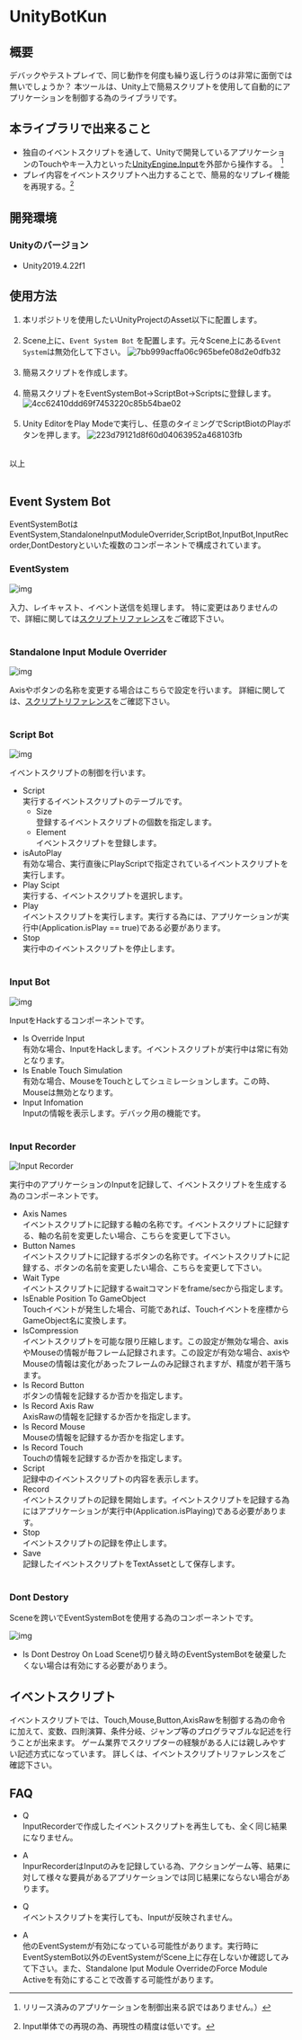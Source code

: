 # UnityBotKun

## 概要

デバックやテストプレイで、同じ動作を何度も繰り返し行うのは非常に面倒では無いでしょうか？
本ツールは、Unity上で簡易スクリプトを使用して自動的にアプリケーションを制御する為のライブラリです。

## 本ライブラリで出来ること

- 独自のイベントスクリプトを通して、Unityで開発しているアプリケーションのTouchやキー入力といった[UnityEngine.Input](https://docs.unity3d.com/ja/current/ScriptReference/Input.html)を外部から操作する。　[^1]
- プレイ内容をイベントスクリプトへ出力することで、簡易的なリプレイ機能を再現する。[^2]

## 開発環境

### Unityのバージョン

- Unity2019.4.22f1

## 使用方法

1. 本リポジトリを使用したいUnityProjectのAsset以下に配置します。</br></br>
2. Scene上に、`Event System Bot` を配置します。元々Scene上にある`Event System`は無効化して下さい。
![7bb999acffa06c965befe08d2e0dfb32](https://user-images.githubusercontent.com/29646672/114997568-f414e000-9eda-11eb-9019-e399679cc537.gif)</br></br>
3. 簡易スクリプトを作成します。</br></br>
4. 簡易スクリプトをEventSystemBot->ScriptBot->Scriptsに登録します。
![4cc62410ddd69f7453220c85b54bae02](https://user-images.githubusercontent.com/29646672/115168940-9f9a7c00-a0f7-11eb-9f37-8630c06d885c.gif)</br></br>
5. Unity EditorをPlay Modeで実行し、任意のタイミングでScriptBiotのPlayボタンを押します。
![223d79121d8f60d04063952a468103fb](https://user-images.githubusercontent.com/29646672/115173162-9f9f7980-a101-11eb-9bc1-88bb9615ca79.gif)</br></br>

以上</br></br>

## Event System Bot

EventSystemBotはEventSystem,StandaloneInputModuleOverrider,ScriptBot,InputBot,InputRecorder,DontDestoryといいた複数のコンポーネントで構成されています。
### EventSystem

![img](https://user-images.githubusercontent.com/29646672/115169576-65ca7500-a0f9-11eb-95cf-c1f649bcf857.png)

入力、レイキャスト、イベント送信を処理します。
特に変更はありませんので、詳細に関しては[スクリプトリファレンス](https://docs.unity3d.com/ja/2018.4/ScriptReference/EventSystems.EventSystem.html)をご確認下さい。</br></br>

### Standalone Input Module Overrider

![img](https://user-images.githubusercontent.com/29646672/115170249-20a74280-a0fb-11eb-8830-cc0a4adc16f4.png)

Axisやボタンの名称を変更する場合はこちらで設定を行います。
詳細に関しては、[スクリプトリファレンス](https://docs.unity3d.com/ja/2018.4/ScriptReference/EventSystems.StandaloneInputModule.html)をご確認下さい。</br></br>

### Script Bot

![img](https://user-images.githubusercontent.com/29646672/115170588-f3a75f80-a0fb-11eb-8e37-0647a6b7389f.png)

イベントスクリプトの制御を行います。

- Script</br>実行するイベントスクリプトのテーブルです。
  - Size</br>登録するイベントスクリプトの個数を指定します。
  - Element</br>イベントスクリプトを登録します。
- isAutoPlay</br>有効な場合、実行直後にPlayScriptで指定されているイベントスクリプトを実行します。
- Play Scipt</br>実行する、イベントスクリプトを選択します。
- Play</br>イベントスクリプトを実行します。実行する為には、アプリケーションが実行中(Application.isPlay == true)である必要があります。
- Stop</br>実行中のイベントスクリプトを停止します。
</br></br>

### Input Bot

![img](https://user-images.githubusercontent.com/29646672/115174008-66680900-a103-11eb-966d-a2922eebb54e.png)

InputをHackするコンポーネントです。

- Is Override Input</br>有効な場合、InputをHackします。イベントスクリプトが実行中は常に有効となります。
- Is Enable Touch Simulation</br>有効な場合、MouseをTouchとしてシュミレーションします。この時、Mouseは無効となります。
- Input Infomation</br>Inputの情報を表示します。デバック用の機能です。
</br></br>

### Input Recorder

![Input Recorder](https://user-images.githubusercontent.com/29646672/115172998-5e0ece80-a101-11eb-84bd-16e8a57b0e58.png)

実行中のアプリケーションのInputを記録して、イベントスクリプトを生成する為のコンポーネントです。

- Axis Names</br>イベントスクリプトに記録する軸の名称です。イベントスクリプトに記録する、軸の名前を変更したい場合、こちらを変更して下さい。
- Button Names</br>イベントスクリプトに記録するボタンの名称です。イベントスクリプトに記録する、ボタンの名前を変更したい場合、こちらを変更して下さい。
- Wait Type</br>イベントスクリプトに記録するwaitコマンドをframe/secから指定します。
- IsEnable Position To GameObject</br>Touchイベントが発生した場合、可能であれば、Touchイベントを座標からGameObject名に変換します。
- IsCompression</br>イベントスクリプトを可能な限り圧縮します。この設定が無効な場合、axisやMouseの情報が毎フレーム記録されます。この設定が有効な場合、axisやMouseの情報は変化があったフレームのみ記録されますが、精度が若干落ちます。
- Is Record Button</br>ボタンの情報を記録するか否かを指定します。
- Is Record Axis Raw</br>AxisRawの情報を記録するか否かを指定します。
- Is Record Mouse</br>Mouseの情報を記録するか否かを指定します。
- Is Record Touch</br>Touchの情報を記録するか否かを指定します。
- Script</br>記録中のイベントスクリプトの内容を表示します。
- Record</br>イベントスクリプトの記録を開始します。イベントスクリプトを記録する為にはアプリケーションが実行中(Application.isPlaying)である必要があります。
- Stop</br>イベントスクリプトの記録を停止します。
- Save</br>記録したイベントスクリプトをTextAssetとして保存します。
</br></br>

### Dont Destory

Sceneを跨いでEventSystemBotを使用する為のコンポーネントです。

![img](https://user-images.githubusercontent.com/29646672/115174476-44bb5180-a104-11eb-9dc0-43120e0f571a.png)

- Is Dont Destroy On Load
  Scene切り替え時のEventSystemBotを破棄したくない場合は有効にする必要がありまう。

## イベントスクリプト

イベントスクリプトでは、Touch,Mouse,Button,AxisRawを制御する為の命令に加えて、変数、四則演算、条件分岐、ジャンプ等のプログラマブルな記述を行うことが出来ます。
ゲーム業界でスクリプターの経験がある人には親しみやすい記述方式になっています。
詳しくは、イベントスクリプトリファレンスをご確認下さい。

## FAQ

- Q</br>InputRecorderで作成したイベントスクリプトを再生しても、全く同じ結果になりません。
- A</br>InpurRecorderはInputのみを記録している為、アクションゲーム等、結果に対して様々な要員があるアプリケーションでは同じ結果にならない場合があります。

- Q</br>イベントスクリプトを実行しても、Inputが反映されません。
- A</br>他のEventSystemが有効になっている可能性があります。実行時にEventSystemBot以外のEventSystemがScene上に存在しないか確認してみて下さい。また、Standalone Iput Module OverrideのForce Module Activeを有効にすることで改善する可能性があります。

[^1]:リリース済みのアプリケーションを制御出来る訳ではありません。）
[^2]:Input単体での再現の為、再現性の精度は低いです。
